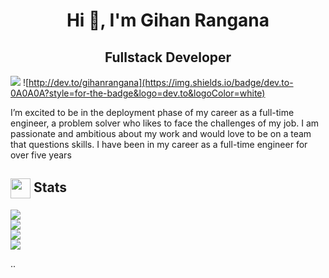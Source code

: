 <h1 align="center">Hi 👋, I'm Gihan Rangana</h1>
<h2 align="center">
  Fullstack Developer
</h2>

![](https://komarev.com/ghpvc/?username=gihanrangana&style=for-the-badge) 
![http://dev.to/gihanrangana](https://img.shields.io/badge/dev.to-0A0A0A?style=for-the-badge&logo=dev.to&logoColor=white)

I’m excited to be in the deployment phase of my career as a full-time engineer, a problem solver who likes to face the challenges of my job. I am passionate and ambitious about my work and would love to be on a team that questions skills. I have been in my career as a full-time engineer for over five years

  <summary><h2> <img align="center" src="https://github.com/gihanrangana/gihanrangana/blob/main/icons/stats.gif" width="32"/> Stats</h2></summary>

![](https://github-readme-stats.vercel.app/api?username=gihanrangana&theme=tokyonight&hide_border=false&include_all_commits=true&count_private=false)<br/>
![](https://github-readme-streak-stats.herokuapp.com/?user=gihanrangana&theme=tokyonight&hide_border=false)<br/>
![](https://github-readme-stats.vercel.app/api/top-langs/?username=gihanrangana&theme=tokyonight&hide_border=false&include_all_commits=true&count_private=false&layout=compact)<br/>
![](https://github-readme-activity-graph.vercel.app/graph?username=gihanrangana&theme=tokyo-night)

..
